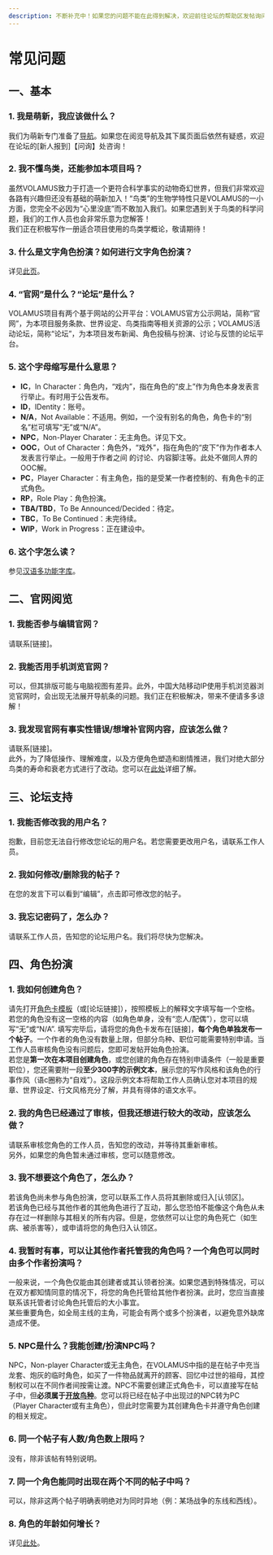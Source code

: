 ```yaml
---
description: 不断补充中！如果您的问题不能在此得到解决，欢迎前往论坛的帮助区发帖询问！
---
```


# 常见问题

## 一、基本

### 1. 我是萌新，我应该做什么？

我们为萌新专门准备了[导航](./)。如果您在阅览导航及其下属页面后依然有疑惑，欢迎在论坛的\[新人报到\]【问询】处咨询！

### 2. 我不懂鸟类，还能参加本项目吗？

虽然VOLAMUS致力于打造一个更符合科学事实的动物奇幻世界，但我们非常欢迎各路有兴趣但还没有基础的萌新加入！“鸟类”的生物学特性只是VOLAMUS的一小方面，您完全不必因为“心里没底”而不敢加入我们。如果您遇到关于鸟类的科学问题，我们的工作人员也会非常乐意为您解答！  
我们正在积极写作一册适合项目使用的鸟类学概论，敬请期待！

### 3. 什么是文字角色扮演？如何进行文字角色扮演？

详见[此页](rp-guide.md)。

### 4. “官网”是什么？“论坛”是什么？

VOLAMUS项目有两个基于网站的公开平台：VOLAMUS官方公示网站，简称“官网”，为本项目服务条款、世界设定、鸟类指南等相关资源的公示；VOLAMUS活动论坛，简称“论坛”，为本项目发布新闻、角色投稿与扮演、讨论与反馈的论坛平台。

### 5. 这个字母缩写是什么意思？

* **IC**，In Character：角色内，“戏内”，指在角色的“皮上”作为角色本身发表言行举止。有时用于公告发布。
* **ID**，IDentity：账号。
* **N/A**，Not Available：不适用。例如，一个没有别名的角色，角色卡的“别名”栏可填写“无”或“N/A”。
* **NPC**，Non-Player Charater：无主角色。详见下文。
* **OOC**，Out of Character：角色外，“戏外”，指在角色的“皮下”作为作者本人发表言行举止。一般用于作者之间 的讨论、内容脚注等。此处不做同人界的OOC解。
* **PC**，Player Character：有主角色，指的是受某一作者控制的、有角色卡的正式角色。
* **RP**，Role Play：角色扮演。
* **TBA/TBD**，To Be Announced/Decided：待定。
* **TBC**，To Be Continued：未完待续。
* **WIP**，Work in Progress：正在建设中。

### 6. 这个字怎么读？

参见[汉语多功能字库](http://humanum.arts.cuhk.edu.hk/Lexis/lexi-mf/)。

## 二、官网阅览

### 1. 我能否参与编辑官网？

请联系\[链接\]。

### 2. 我能否用手机浏览官网？

可以，但其排版可能与电脑视图有差异。此外，中国大陆移动IP使用手机浏览器浏览官网时，会出现无法展开导航条的问题。我们正在积极解决，带来不便请多多谅解！

### 3. 我发现官网有事实性错误/想增补官网内容，应该怎么做？

请联系\[链接\]。  
此外，为了降低操作、理解难度，以及方便角色塑造和剧情推进，我们对绝大部分鸟类的寿命和衰老方式进行了改动。您可以在[此处](../bird-guide/#nian-ling-ji-suan)详细了解。

## 三、论坛支持

### 1. 我能否修改我的用户名？

抱歉，目前您无法自行修改您论坛的用户名。若您需要更改用户名，请联系工作人员。

### 2. 我如何修改/删除我的帖子？

在您的发言下可以看到“编辑”，点击即可修改您的帖子。

### 3. 我忘记密码了，怎么办？

请联系工作人员，告知您的论坛用户名。我们将尽快为您解决。

## 四、角色扮演

### 1. 我如何创建角色？

请先打开[角色卡模板](../character/pc-sheet.md)（或\[论坛链接\]），按照模板上的解释文字填写每一个空格。若您的角色没有这一空格的内容（如角色单身，没有“恋人/配偶”），您可以填写“无”或“N/A”. 填写完毕后，请将您的角色卡发布在\[链接\]，**每个角色单独发布一个帖子**。一个作者的角色没有数量上限，但部分鸟种、职位可能需要特别申请。当工作人员审核角色没有问题后，您即可发帖开始角色扮演。  
若您是**第一次在本项目创建角色**，或您创建的角色存在特别申请条件（一般是重要职位），您还需要附一段**至少300字的示例文本**，展示您的写作风格和该角色的行事作风（语c圈称为“自戏”）。这段示例文本将帮助工作人员确认您对本项目的规章、世界设定、行文风格充分了解，并具有得体的语文水平。

### 2. 我的角色已经通过了审核，但我还想进行较大的改动，应该怎么做？

请联系审核您角色的工作人员，告知您的改动，并等待其重新审核。  
另外，如果您的角色暂未通过审核，您可以随意修改。

### 3. 我不想要这个角色了，怎么办？

若该角色尚未参与角色扮演，您可以联系工作人员将其删除或归入\[认领区\]。  
若该角色已经与其他作者的其他角色进行了互动，那么您恐怕不能像这个角色从未存在过一样删除与其相关的所有内容。但是，您依然可以让您的角色死亡（如生病、被杀害等），或申请将您的角色归入认领区。

### 4. 我暂时有事，可以让其他作者托管我的角色吗？一个角色可以同时由多个作者扮演吗？

一般来说，一个角色仅能由其创建者或其认领者扮演。如果您遇到特殊情况，可以在双方都知情同意的情况下，将您的角色托管给其他作者扮演。此时，您应当直接联系该托管者讨论角色托管后的大小事宜。  
某些重要角色，如全局主线的主角，可能会有两个或多个扮演者，以避免意外缺席造成不便。

### 5. NPC是什么？我能创建/扮演NPC吗？

NPC，Non-player Character或无主角色，在VOLAMUS中指的是在帖子中充当龙套、炮灰的临时角色，如买了一件物品就离开的顾客、回忆中过世的祖母，其控制权可以在不同作者间按需让渡。NPC不需要创建正式角色卡，可以直接写在帖子中，但**必须属于**[**开放鸟种**](../bird-guide/species/)。您可以将已经在帖子中出现过的NPC转为PC（Player Character或有主角色），但此时您需要为其创建角色卡并遵守角色创建的相关规定。

### 6. 同一个帖子有人数/角色数上限吗？

没有，除非该帖有特别说明。

### 7. 同一个角色能同时出现在两个不同的帖子中吗？

可以，除非这两个帖子明确表明绝对为同时异地（例：某场战争的东线和西线）。

### 8. 角色的年龄如何增长？

详见[此处](../bird-guide/#nian-ling-ji-suan)。

